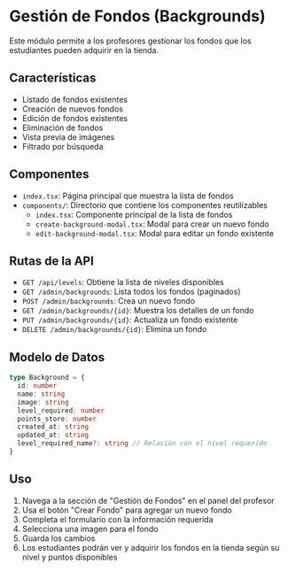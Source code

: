 # Gestión de Fondos (Backgrounds)

Este módulo permite a los profesores gestionar los fondos que los estudiantes pueden adquirir en la tienda.

## Características

- Listado de fondos existentes
- Creación de nuevos fondos
- Edición de fondos existentes
- Eliminación de fondos
- Vista previa de imágenes
- Filtrado por búsqueda

## Componentes

- `index.tsx`: Página principal que muestra la lista de fondos
- `components/`: Directorio que contiene los componentes reutilizables
  - `index.tsx`: Componente principal de la lista de fondos
  - `create-background-modal.tsx`: Modal para crear un nuevo fondo
  - `edit-background-modal.tsx`: Modal para editar un fondo existente

## Rutas de la API

- `GET /api/levels`: Obtiene la lista de niveles disponibles
- `GET /admin/backgrounds`: Lista todos los fondos (paginados)
- `POST /admin/backgrounds`: Crea un nuevo fondo
- `GET /admin/backgrounds/{id}`: Muestra los detalles de un fondo
- `PUT /admin/backgrounds/{id}`: Actualiza un fondo existente
- `DELETE /admin/backgrounds/{id}`: Elimina un fondo

## Modelo de Datos

```typescript
type Background = {
  id: number
  name: string
  image: string
  level_required: number
  points_store: number
  created_at: string
  updated_at: string
  level_required_name?: string // Relación con el nivel requerido
}
```

## Uso

1. Navega a la sección de "Gestión de Fondos" en el panel del profesor
2. Usa el botón "Crear Fondo" para agregar un nuevo fondo
3. Completa el formulario con la información requerida
4. Selecciona una imagen para el fondo
5. Guarda los cambios
6. Los estudiantes podrán ver y adquirir los fondos en la tienda según su nivel y puntos disponibles
